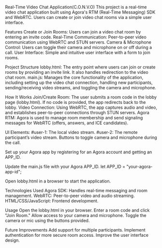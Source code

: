 Real-Time Video Chat Application(C.O.N.V.O)
This project is a real-time video chat application built using Agora's RTM (Real-Time Messaging) SDK and WebRTC. Users can create or join video chat rooms via a simple user interface.

Features
Create or Join Rooms: Users can join a video chat room by entering an invite code.
Real-Time Communication: Peer-to-peer video communication using WebRTC and STUN servers.
Camera & Microphone Control: Users can toggle their camera and microphone on or off during a call.
User Interface: Simple and intuitive user interface with a form to join rooms.


Project Structure
lobby.html: The entry point where users can join or create rooms by providing an invite link. It also handles redirection to the video chat room.
main.js: Manages the core functionality of the application, including setting up the video chat connection, handling new participants, sending/receiving video streams, and toggling the camera and microphone.


How It Works
Join/Create Room: The user submits a room code in the lobby page (lobby.html). If no code is provided, the app redirects back to the lobby.
Video Connection: Using WebRTC, the app captures audio and video, and establishes peer-to-peer connections through STUN servers.
Agora RTM: Agora is used to manage room membership and send signaling messages for WebRTC (offers, answers, and ICE candidates).


UI Elements:
#user-1: The local video stream.
#user-2: The remote participant’s video stream.
Buttons to toggle camera and microphone during the call.

Set up your Agora app by registering for an Agora account and getting an APP_ID.

Update the main.js file with your Agora APP_ID.
let APP_ID = "your-agora-app-id";

Open lobby.html in a browser to start the application.

Technologies Used
Agora SDK: Handles real-time messaging and room management.
WebRTC: Peer-to-peer video and audio streaming.
HTML/CSS/JavaScript: Frontend development.


Usage
Open the lobby.html in your browser.
Enter a room code and click "Join Room."
Allow access to your camera and microphone.
Toggle the camera or mic using the buttons provided.


Future Improvements
Add support for multiple participants.
Implement authentication for more secure room access.
Improve the user interface design.
